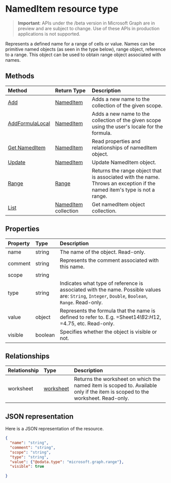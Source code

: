 # NamedItem resource type

> **Important**: APIs under the /beta version in Microsoft Graph are in preview and are subject to change. Use of these APIs in production applications is not supported.

Represents a defined name for a range of cells or value. Names can be primitive named objects (as seen in the type below), range object, reference to a range. This object can be used to obtain range object associated with names.


## Methods

| Method		   | Return Type	|Description|
|:---------------|:--------|:----------|
|[Add](../api/nameditem_add.md)|[NamedItem](nameditem.md)|Adds a new name to the collection of the given scope.|
|[AddFormulaLocal](../api/nameditem_addformulalocal.md)|[NamedItem](nameditem.md)|Adds a new name to the collection of the given scope using the user's locale for the formula.|
|[Get NamedItem](../api/nameditem_get.md) | [NamedItem](nameditem.md) |Read properties and relationships of namedItem object.|
|[Update](../api/nameditem_update.md) | [NamedItem](nameditem.md)	|Update NamedItem object. |
|[Range](../api/nameditem_range.md)|[Range](range.md)|Returns the range object that is associated with the name. Throws an exception if the named item's type is not a range.|
|[List](../api/nameditem_list.md) | [NamedItem](nameditem.md) collection |Get namedItem object collection. |


## Properties
| Property	   | Type	|Description|
|:---------------|:--------|:----------|
|name|string|The name of the object. Read-only.|
|comment|string|Represents the comment associated with this name.|
|scope|string||Indicates whether the name is scoped to the workbook or to a specific worksheet. Read-only.|
|type|string|Indicates what type of reference is associated with the name. Possible values are: `String`, `Integer`, `Double`, `Boolean`, `Range`. Read-only.|
|value|object|Represents the formula that the name is defined to refer to. E.g. =Sheet14!$B$2:$H$12, =4.75, etc. Read-only.|
|visible|boolean|Specifies whether the object is visible or not.|

## Relationships
| Relationship	   | Type	|Description|
|:---------------|:--------|:----------|
|worksheet|[worksheet](worksheet.md)|Returns the worksheet on which the named item is scoped to. Available only if the item is scoped to the worksheet. Read-only.|

## JSON representation

Here is a JSON representation of the resource.

<!-- {
  "blockType": "resource",
  "optionalProperties": [

  ],
  "@odata.type": "microsoft.graph.namedItem"
}-->

```json
{
  "name": "string",
  "comment": "string",
  "scope": "string",
  "type": "string",
  "value": {"@odata.type": "microsoft.graph.range"},
  "visible": true
  
}

```

<!-- uuid: 8fcb5dbc-d5aa-4681-8e31-b001d5168d79
2015-10-25 14:57:30 UTC -->
<!-- {
  "type": "#page.annotation",
  "description": "NamedItem resource",
  "keywords": "",
  "section": "documentation",
  "tocPath": ""
}-->

